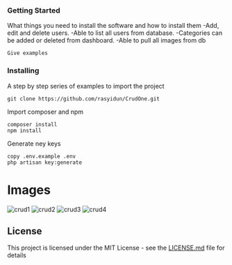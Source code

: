 ### Getting Started

What things you need to install the software and how to install them
-Add, edit and delete users.
-Able to list all users from database.
-Categories can be added or deleted from dashboard.
-Able to pull all images from db
```
Give examples
```

### Installing

A step by step series of examples to import the project

```
git clone https://github.com/rasyidun/CrudOne.git
```

Import composer and npm

```
composer install
npm install
```
Generate ney keys
```
copy .env.example .env
php artisan key:generate
```
# Images

![crud1](https://user-images.githubusercontent.com/19500575/28962780-64ec23ea-7939-11e7-8c1d-b684c17ad361.png)
![crud2](https://user-images.githubusercontent.com/19500575/28962827-8f2d6808-7939-11e7-9faf-8be0f88a1bb4.png)
![crud3](https://user-images.githubusercontent.com/19500575/28962848-9fab5d0c-7939-11e7-91db-72f215c55b83.png)
![crud4](https://user-images.githubusercontent.com/19500575/28962864-a9e61e92-7939-11e7-907f-ff0e0f4b828b.png)


## License

This project is licensed under the MIT License - see the [LICENSE.md](LICENSE.md) file for details
